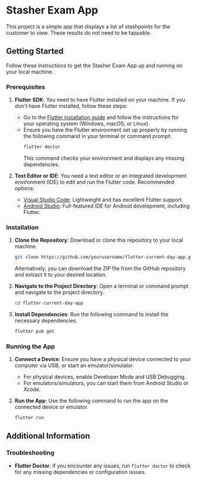 # Stasher Exam App

This project is a simple app that displays a list of stashpoints for the customer to view. These results do not need to be tappable.

## Getting Started

Follow these instructions to get the Stasher Exam App up and running on your local machine.

### Prerequisites

1. **Flutter SDK**: You need to have Flutter installed on your machine. If you don't have Flutter installed, follow these steps:
    - Go to the [Flutter installation guide](https://flutter.dev/docs/get-started/install) and follow the instructions for your operating system (Windows, macOS, or Linux).
    - Ensure you have the Flutter environment set up properly by running the following command in your terminal or command prompt:
      ```sh
      flutter doctor
      ```
      This command checks your environment and displays any missing dependencies.

2. **Text Editor or IDE**: You need a text editor or an integrated development environment (IDE) to edit and run the Flutter code. Recommended options:
    - [Visual Studio Code](https://code.visualstudio.com/): Lightweight and has excellent Flutter support.
    - [Android Studio](https://developer.android.com/studio): Full-featured IDE for Android development, including Flutter.

### Installation

1. **Clone the Repository**: Download or clone this repository to your local machine.
   ```sh
   git clone https://github.com/yourusername/flutter-current-day-app.git
   ```
   Alternatively, you can download the ZIP file from the GitHub repository and extract it to your desired location.

2. **Navigate to the Project Directory**: Open a terminal or command prompt and navigate to the project directory.
   ```sh
   cd flutter-current-day-app
   ```

3. **Install Dependencies**: Run the following command to install the necessary dependencies.
   ```sh
   flutter pub get
   ```

### Running the App

1. **Connect a Device**: Ensure you have a physical device connected to your computer via USB, or start an emulator/simulator.
    - For physical devices, enable Developer Mode and USB Debugging.
    - For emulators/simulators, you can start them from Android Studio or Xcode.

2. **Run the App**: Use the following command to run the app on the connected device or emulator.
   ```sh
   flutter run
   ```

## Additional Information

### Troubleshooting

- **Flutter Doctor**: If you encounter any issues, run `flutter doctor` to check for any missing dependencies or configuration issues.
